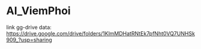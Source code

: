 # AI_ViemPhoi
link gg-drive data: https://drive.google.com/drive/folders/1KlmMDHatRNtEk7pfNht0VQ7UNHSk909_?usp=sharing

